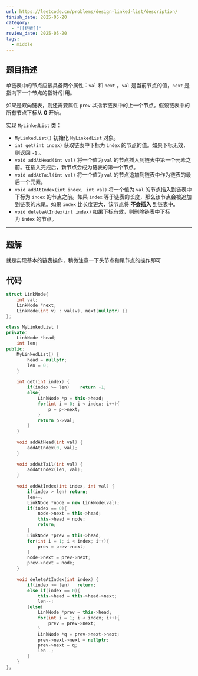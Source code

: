 ```yaml
---
url: https://leetcode.cn/problems/design-linked-list/description/
finish_date: 2025-05-20
category:
  - "[[链表]]"
review_date: 2025-05-20
tags:
  - middle
---
```

## 题目描述

单链表中的节点应该具备两个属性：`val` 和 `next` 。`val` 是当前节点的值，`next` 是指向下一个节点的指针/引用。

如果是双向链表，则还需要属性 `prev` 以指示链表中的上一个节点。假设链表中的所有节点下标从 **0** 开始。

实现 `MyLinkedList` 类：

- `MyLinkedList()` 初始化 `MyLinkedList` 对象。
- `int get(int index)` 获取链表中下标为 `index` 的节点的值。如果下标无效，则返回 `-1` 。
- `void addAtHead(int val)` 将一个值为 `val` 的节点插入到链表中第一个元素之前。在插入完成后，新节点会成为链表的第一个节点。
- `void addAtTail(int val)` 将一个值为 `val` 的节点追加到链表中作为链表的最后一个元素。
- `void addAtIndex(int index, int val)` 将一个值为 `val` 的节点插入到链表中下标为 `index` 的节点之前。如果 `index` 等于链表的长度，那么该节点会被追加到链表的末尾。如果 `index` 比长度更大，该节点将 **不会插入** 到链表中。
- `void deleteAtIndex(int index)` 如果下标有效，则删除链表中下标为 `index` 的节点。

---
## 题解

就是实现基本的链表操作，稍微注意一下头节点和尾节点的操作即可

## 代码

```cpp
struct LinkNode{
    int val;
    LinkNode *next;
    LinkNode(int v) : val(v), next(nullptr) {}
};

class MyLinkedList {
private:
    LinkNode *head;
    int len;
public:
    MyLinkedList() {
        head = nullptr;
        len = 0;
    }
    
    int get(int index) {
        if(index >= len)    return -1;
        else{
            LinkNode *p = this->head;
            for(int i = 0; i < index; i++){
                p = p->next;
            }
            return p->val;
        }
    }
    
    void addAtHead(int val) {
        addAtIndex(0, val);
    }
    
    void addAtTail(int val) {
        addAtIndex(len, val);
    }
    
    void addAtIndex(int index, int val) {
        if(index > len) return;
        len++;
        LinkNode *node = new LinkNode(val);
        if(index == 0){
            node->next = this->head;
            this->head = node;
            return;
        }
        LinkNode *prev = this->head;
        for(int i = 1; i < index; i++){
            prev = prev->next;
        }
        node->next = prev->next;
        prev->next = node;
    }
    
    void deleteAtIndex(int index) {
        if(index >= len)   return;
        else if(index == 0){
            this->head = this->head->next;
            len--;
        }else{
            LinkNode *prev = this->head;
            for(int i = 1; i < index; i++){
                prev = prev->next;
            }
            LinkNode *q = prev->next->next;
            prev->next->next = nullptr;
            prev->next = q;
            len--;
        }
    }
};
```